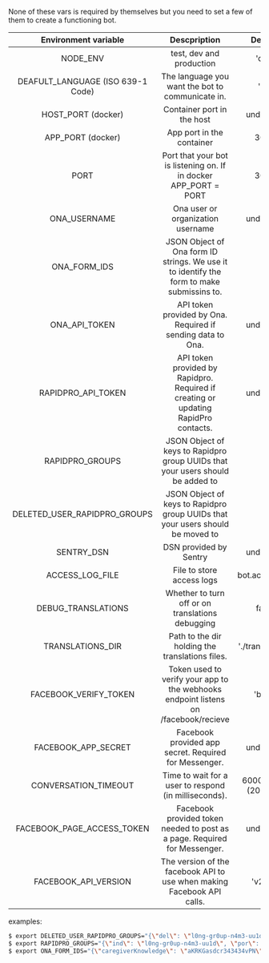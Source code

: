 None of these vars is required by themselves but you need to set a few of
them to create a functioning bot.

|        Environment variable      |                                     Descpription                                           |         Default         |
|:--------------------------------:|:------------------------------------------------------------------------------------------:|:-----------------------:|
|NODE_ENV                          |test, dev and production                                                                    |'dev'                    |
|DEAFULT_LANGUAGE (ISO 639-1 Code) |The language you want the bot to communicate in.                                            |'en'                     |
|HOST_PORT (docker)                |Container port in the host                                                                  |undefined                |
|APP_PORT (docker)                 |App port in the container                                                                   |3000                     |
|PORT                              |Port that your bot is listening on. If in docker APP_PORT = PORT                            |3000                     |
|ONA_USERNAME                      |Ona user or organization username                                                           |undefined                |
|ONA_FORM_IDS                      |JSON Object of Ona form ID strings. We use it to identify the form to make submissins to.   |{}                       |
|ONA_API_TOKEN                     |API token provided by Ona. Required if sending data to Ona.                                 |undefined                |
|RAPIDPRO_API_TOKEN                |API token provided by Rapidpro. Required if creating or updating RapidPro contacts.         |undefined                |
|RAPIDPRO_GROUPS                   |JSON Object of keys to Rapidpro group UUIDs that your users should be added to              |{}                       |
|DELETED_USER_RAPIDPRO_GROUPS      |JSON Object of keys to Rapidpro group UUIDs that your users should be moved to              |{}                       |
|SENTRY_DSN                        |DSN provided by Sentry                                                                      |undefined                |
|ACCESS_LOG_FILE                   |File to store access logs                                                                   |bot.access.log           |
|DEBUG_TRANSLATIONS                |Whether to turn off or on translations debugging                                            |false                    |
|TRANSLATIONS_DIR                  |Path to the dir holding the translations files.                                             |'./translations'         |
|FACEBOOK_VERIFY_TOKEN             |Token used to verify your app to the webhooks endpoint listens on /facebook/recieve         |'borq'                   |
|FACEBOOK_APP_SECRET               |Facebook provided app secret. Required for Messenger.                                       |undefined                |
|CONVERSATION_TIMEOUT              |Time to wait for a user to respond (in milliseconds).                                       |60000 * 20 (20 mins)     |
|FACEBOOK_PAGE_ACCESS_TOKEN        |Facebook provided token needed to post as a page. Required for Messenger.                   |undefined                |
|FACEBOOK_API_VERSION              |The version of the facebook API to use when making Facebook API calls.                      |'v2.10'                  |




examples:
```bash
$ export DELETED_USER_RAPIDPRO_GROUPS="{\"del\": \"l0ng-gr0up-n4m3-uu1d\"}"
$ export RAPIDPRO_GROUPS="{\"ind\": \"l0ng-gr0up-n4m3-uu1d\", \"por\": \"l0ng-gr0up-n4m3-uu1d\", \"default\": \"l0ng-gr0up-n4m3-uu1d\"}"
$ export ONA_FORM_IDS="{\"caregiverKnowledge\": \"aKRKGasdcr343434vPN\", \"FCI\": \"FCI\", \"srq20 \": \"arfwer333423we\"}"
```
